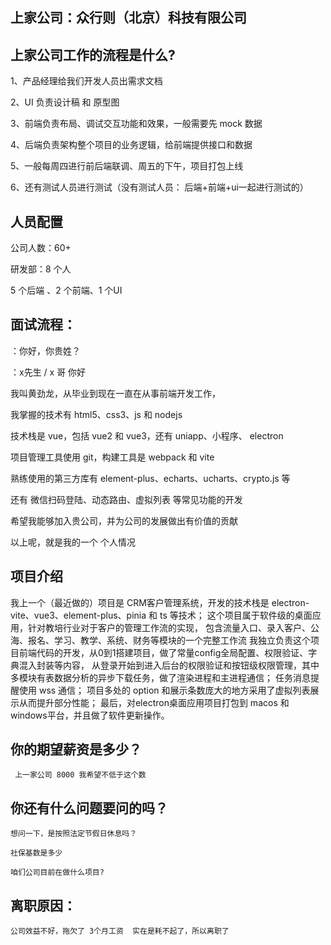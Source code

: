 ## 上家公司：众行则（北京）科技有限公司

## 上家公司工作的流程是什么?

1、产品经理给我们开发人员出需求文档

2、UI 负责设计稿 和 原型图

3、前端负责布局、调试交互功能和效果，一般需要先 mock 数据

4、后端负责架构整个项目的业务逻辑，给前端提供接口和数据

5、一般每周四进行前后端联调、周五的下午，项目打包上线

6、还有测试人员进行测试（没有测试人员： 后端+前端+ui一起进行测试的）


## 人员配置

公司人数：60+

研发部：8 个人

5 个后端 、2 个前端、1 个UI


## 面试流程：

：你好，你贵姓？

：x先生 / x 哥 你好

我叫黄劲龙，从毕业到现在一直在从事前端开发工作，  

我掌握的技术有 html5、css3、js 和 nodejs 

技术栈是 vue，包括 vue2 和 vue3，还有 uniapp、小程序、 electron 

项目管理工具使用 git，构建工具是 webpack 和 vite 

熟练使用的第三方库有 element-plus、echarts、ucharts、crypto.js 等

还有 微信扫码登陆、动态路由、虚拟列表 等常见功能的开发

希望我能够加入贵公司，并为公司的发展做出有价值的贡献 

以上呢，就是我的一个 个人情况


## 项目介绍

我上一个（最近做的）项目是 CRM客户管理系统，开发的技术栈是 electron-vite、vue3、element-plus、pinia 和 ts 等技术；
这个项目属于软件级的桌面应用，针对教培行业对于客户的管理工作流的实现，
包含流量入口、录入客户、公海、报名、学习、教学、系统、财务等模块的一个完整工作流
我独立负责这个项目前端代码的开发，从0到1搭建项目，做了常量config全局配置、权限验证、字典混入封装等内容，
从登录开始到进入后台的权限验证和按钮级权限管理，其中多模块有表数据分析的异步下载任务，做了渲染进程和主进程通信；
任务消息提醒使用 wss 通信；
项目多处的 option 和展示条数庞大的地方采用了虚拟列表展示从而提升部分性能；
最后，对electron桌面应用项目打包到 macos 和 windows平台，并且做了软件更新操作。


## 你的期望薪资是多少？

     上一家公司 8000 我希望不低于这个数


## 你还有什么问题要问的吗？

    想问一下，是按照法定节假日休息吗？

    社保基数是多少

    咱们公司目前在做什么项目?

## 离职原因：

    公司效益不好，拖欠了 3个月工资  实在是耗不起了，所以离职了